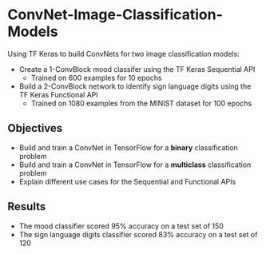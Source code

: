 # ConvNet-Image-Classification-Models
Using TF Keras to build ConvNets for two image classification models:

- Create a 1-ConvBlock mood classifer using the TF Keras Sequential API
    - Trained on 600 examples for 10 epochs
- Build a 2-ConvBlock network to identify sign language digits using the TF Keras Functional API
    - Trained on 1080 examples from the MINIST dataset for 100 epochs

## Objectives
- Build and train a ConvNet in TensorFlow for a __binary__ classification problem
- Build and train a ConvNet in TensorFlow for a __multiclass__ classification problem
- Explain different use cases for the Sequential and Functional APIs

## Results
- The mood classifier scored 95% accuracy on a test set of 150
- The sign language digits classifier scored 83% accuracy on a test set of 120
